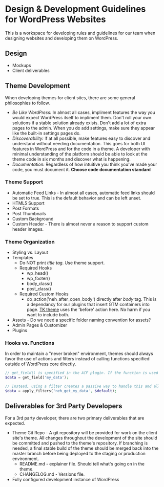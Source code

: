 # Design & Development Guidelines for WordPress Websites

This is a workspace for developing rules and guidelines for our team when designing websites and developing them on WordPress.

## Design
- Mockups
- Client deliverables

## Theme Development
When developing themes for client sites, there are some general philosophies to follow. 
- *Be Like WordPress:* In almost all cases, impliment features the way you would expect WordPress itself to impliment them. Don't roll your own solutions if a stable solution already exists. Don't add a lot of extra pages to the admin. When you do add settings, make sure they appear like the built-in settings pages do.
- *Discoverability:* If at all possible, make features easy to discover and understand without needing documentation. This goes for both UI features in WordPress and for the code in a theme. A developer with minimal understanding of the platform should be able to look at the theme code in six months and discover what is happening.
- *Documentation:* Regardless of how intuitive you think you've made your code, you must document it. **Choose code documentation standard**

### Theme Support
- Automatic Feed Links - In almost all cases, automatic feed links should be set to true. This is the default behavior and can be left unset.
- HTML5 Support
- Post Formats
- Post Thumbnails
- Custom Background
- Custom Header - There is almost never a reason to support custom header images.


### Theme Organization
- Styling vs. Layout
- Templates
    - Do NOT print *title tag*. Use theme support.
    - Required Hooks
        - wp_head()
        - wp_footer()
        - body_class()
        - post_class()
    - Required Custom Hooks
        - do_action('neh_after_open_body') directly after *body* tag. This is a dependancy for our plugins that insert GTM containers into page. [TK theme](https://github.com/Themekraft/_tk) uses the 'before' action here. No harm if you want to include both.
- Assets - Do we need a specific folder naming convention for assets?
- Admin Pages & Customizer
- Plugins

### Hooks vs. Functions
In order to maintain a "never broken" environment, themes should always favor the use of actions and filters instead of calling functions specified outside of WordPress core directly.
```php
// get_field() is specified in the ACF plugin. If the function is used without the plugin being active, this will trigger a PHP error.
$data = get_field('my_data');

// Instead, using a filter creates a passive way to handle this and allows for default values. If no theme or plugin registers a filter to this hook, the $default variable will simply pass through unaltered.
$data = apply_filters('neh_get_my_data', $default);
```

## Deliverables for 3rd Party Developers
For a 3rd party developer, there are two primary deliverables that are expected.

- Theme Git Repo - A git repository will be provided for work on the client site's theme. All changes throughout the development of the site should be committed and pushed to the theme's repository. If branching is needed, a final stable build of the theme should be merged back into the master branch before being deployed to the staging or production environment.
    - README.md - explainer file. Should tell what's going on in the theme.
    - CHANGELOG.md - Versions file.
- Fully configured development instance of WordPress
